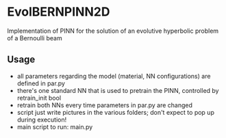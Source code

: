 # EvolBERNPINN2D
Implementation of PINN for the solution of an evolutive hyperbolic problem of a Bernoulli beam
## Usage
- all parameters regarding the model (material, NN configurations) are defined in par.py
- there's one standard NN that is used to pretrain the PINN, controlled by retrain_init bool
- retrain both NNs every time parameters in par.py are changed
- script just write pictures in the various folders; don't expect to pop up during execution!
- main script to run: main.py